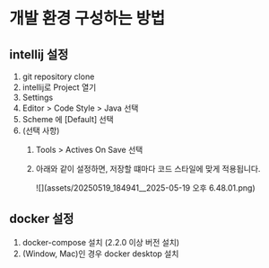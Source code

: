 # 개발 환경 구성하는 방법

## intellij 설정

1. git repository clone
2. intellij로 Project 열기
3. Settings
4. Editor > Code Style > Java 선택
5. Scheme 에  [Default] 선택
6. (선택 사항)
   1. Tools > Actives On Save 선택
   2. 아래와 같이 설정하면, 저장할 떄마다 코드 스타일에 맞게 적용됩니다.

      ![](assets/20250519_184941__2025-05-19 오후 6.48.01.png)

## docker 설정

1. docker-compose 설치 (2.2.0 이상 버전 설치)
2. (Window, Mac)인 경우 docker desktop 설치
